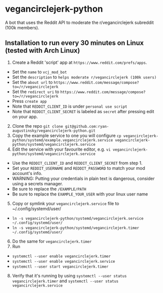 # vegancirclejerk-python
A bot that uses the Reddit API to moderate the r/vegancirclejerk subreddit (100k members).

## Installation to run every 30 minutes on Linux (tested with Arch Linux)
1. Create a Reddit 'script' app at `https://www.reddit.com/prefs/apps`. 
- Set the `name` to `vcj_mod_bot`
- Set the `description` to `helps moderate r/vegancirclejerk (100k users)`
- Set the `about url` to `https://www.reddit.com/message/compose?to=/r/vegancirclejerk`
- Set the `redirect uri` to `https://www.reddit.com/message/compose?to=/r/vegancirclejerk`
- Press `create app`
- Note that `REDDIT_CLIENT_ID` is under `personal use script`
- Note that `REDDIT_CLIENT_SECRET` is labeled as `secret` after pressing edit on your app.
2. Clone the repo `git clone git@github.com:ryan-augustinsky/vegancirclejerk-python.git`
3. Copy the example service to one you will configure `cp vegancirclejerk-python/systemd/example.vegancirclejerk.service vegancirclejerk-python/systemd/vegancirclejerk.service`
4. Edit the service with your favourite editor, e.g. `vi vegancirclejerk-python/systemd/vegancirclejerk.service`
- Use the `REDDIT_CLIENT_ID` and `REDDIT_CLIENT_SECRET` from step 1.
- Set your `REDDIT_USERNAME` and `REDDIT_PASSWORD` to match your mod account's info.
- WARNING: Putting your credentials in plain text is dangerous, consider using a secrets manager.
- Be sure to replace the `/EXAMPLE/PATH`
- Be sure to replace the `EXAMPLE_YOUR_USER` with your linux user name
5. Copy or symlink your `vegancirclejerk.service` file to ~/.config/systemd/user/
- `ln -s vegancirclejerk-python/systemd/vegancirclejerk.service ~/.config/systemd/user/`
- `ln -s vegancirclejerk-python/systemd/vegancirclejerk.timer ~/.config/systemd/user/`
6. Do the same for `vegancirclejerk.timer`
7. Run
- `systemctl --user enable vegancirclejerk.timer`
- `systemctl --user enable vegancirclejerk.service`
- `systemctl --user start vegancirclejerk.timer`
8. Verify that it's running by using `systemctl --user status vegancirclejerk.timer` and `systemctl --user status vegancirclejerk.service`